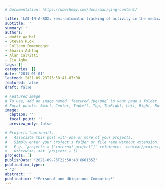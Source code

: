 ```yaml
---
# Documentation: https://wowchemy.com/docs/managing-content/

title: 'LAB-IN-A-BOX: semi-automatic tracking of activity in the medical office'
subtitle: ''
summary: ''
authors:
- Nadir Weibel
- Steven Rick
- Colleen Emmenegger
- Shazia Ashfaq
- Alan Calvitti
- Zia Agha
tags: []
categories: []
date: '2015-01-01'
lastmod: 2021-09-23T15:50:41-07:00
featured: false
draft: false

# Featured image
# To use, add an image named `featured.jpg/png` to your page's folder.
# Focal points: Smart, Center, TopLeft, Top, TopRight, Left, Right, BottomLeft, Bottom, BottomRight.
image:
  caption: ''
  focal_point: ''
  preview_only: false

# Projects (optional).
#   Associate this post with one or more of your projects.
#   Simply enter your project's folder or file name without extension.
#   E.g. `projects = ["internal-project"]` references `content/project/deep-learning/index.md`.
#   Otherwise, set `projects = []`.
projects: []
publishDate: '2021-09-23T22:50:40.860135Z'
publication_types:
- '2'
abstract: ''
publication: '*Personal and Ubiquitous Computing*'
---
```


